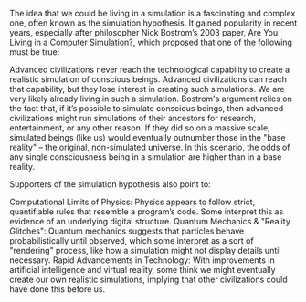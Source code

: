 The idea that we could be living in a simulation is a fascinating and complex one, often known as the simulation hypothesis. It gained popularity in recent years, especially after philosopher Nick Bostrom’s 2003 paper, Are You Living in a Computer Simulation?, which proposed that one of the following must be true:

Advanced civilizations never reach the technological capability to create a realistic simulation of conscious beings.
Advanced civilizations can reach that capability, but they lose interest in creating such simulations.
We are very likely already living in such a simulation.
Bostrom's argument relies on the fact that, if it’s possible to simulate conscious beings, then advanced civilizations might run simulations of their ancestors for research, entertainment, or any other reason. If they did so on a massive scale, simulated beings (like us) would eventually outnumber those in the "base reality" – the original, non-simulated universe. In this scenario, the odds of any single consciousness being in a simulation are higher than in a base reality.

Supporters of the simulation hypothesis also point to:

Computational Limits of Physics: Physics appears to follow strict, quantifiable rules that resemble a program’s code. Some interpret this as evidence of an underlying digital structure.
Quantum Mechanics & "Reality Glitches": Quantum mechanics suggests that particles behave probabilistically until observed, which some interpret as a sort of "rendering" process, like how a simulation might not display details until necessary.
Rapid Advancements in Technology: With improvements in artificial intelligence and virtual reality, some think we might eventually create our own realistic simulations, implying that other civilizations could have done this before us.

